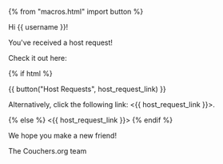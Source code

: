 {% from "macros.html" import button %}

Hi {{ username }}!

You've received a host request!

Check it out here:

{% if html %}

{{ button("Host Requests", host_request_link) }}

Alternatively, click the following link: <{{ host_request_link }}>.

{% else %}
<{{ host_request_link }}>
{% endif %}

We hope you make a new friend!

The Couchers.org team
